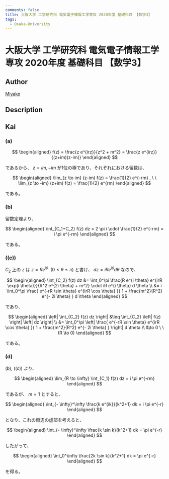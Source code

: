 ```yaml
---
comments: false
title: 大阪大学 工学研究科 電気電子情報工学専攻 2020年度 基礎科目 【数学3】
tags:
  - Osaka-University
---
```

# 大阪大学 工学研究科 電気電子情報工学専攻 2020年度 基礎科目 【数学3】

## **Author**
[Miyake](https://miyake.github.io/exams/index.html)

## **Description**

## **Kai**
### (a)

$$
\begin{aligned}
f(z)
= \frac{z e^{irz}}{z^2 + m^2}
= \frac{z e^{irz}}{(z+im)(z-im)}
\end{aligned}
$$

であるから、 $z=im,-im$ が1位の極であり、それぞれにおける留数は、

$$
\begin{aligned}
\lim_{z \to im} (z-im) f(z) = \frac{1}{2} e^{-rm}
, \ \ 
\lim_{z \to -im} (z+im) f(z) = \frac{1}{2} e^{rm}
\end{aligned}
$$

である。

### (b)
留数定理より、

$$
\begin{aligned}
\int_{C_1+C_2} f(z) dz
= 2 \pi i \cdot \frac{1}{2} e^{-rm}
= i \pi e^{-rm}
\end{aligned}
$$

である。

### (\(c\))
<!-- 要修正 -->
$C_2$ 上の $z$ は $z=Re^{i \theta} \ \ (0 \leq \theta \leq \pi)$ と書け、
$dz = iRe^{i \theta} d \theta$
なので、

$$
\begin{aligned}
\int_{C_2} f(z) dz
&= \int_0^\pi \frac{R e^{i \theta} e^{irR \exp(i \theta)}}{R^2 e^{2i \theta} + m^2} \cdot iR e^{i \theta} d \theta
\\
&= i \int_0^\pi \frac{ e^{-rR \sin \theta} e^{irR \cos \theta} }{ 1 + \frac{m^2}{R^2} e^{- 2i \theta} } d \theta
\end{aligned}
$$

であり、

$$
\begin{aligned}
\left| \int_{C_2} f(z) dz \right|
&\leq \int_{C_2} \left| f(z) \right| \left| dz \right|
\\
&= \int_0^\pi \left| \frac{ e^{-rR \sin \theta} e^{irR \cos \theta} }{ 1 + \frac{m^2}{R^2} e^{- 2i \theta} } \right| d \theta
\\
&\to 0 \ \ (R \to 0)
\end{aligned}
$$

である。

### (d)
(b), (\(c\)) より、

$$
\begin{aligned}
\lim_{R \to \infty} \int_{C_1} f(z) dz = i \pi e^{-rm}
\end{aligned}
$$

であるが、 $m=1$ とすると、

$$
\begin{aligned}
\int_{- \infty}^\infty \frac{k e^{ik}}{k^2+1} dk = i \pi e^{-r}
\end{aligned}
$$

となり、これの両辺の虚部を考えると、

$$
\begin{aligned}
\int_{- \infty}^\infty \frac{k \sin k}{k^2+1} dk = \pi e^{-r}
\end{aligned}
$$

したがって、

$$
\begin{aligned}
\int_0^\infty \frac{2k \sin k}{k^2+1} dk = \pi e^{-r}
\end{aligned}
$$

を得る。